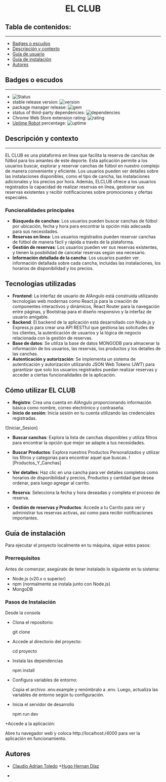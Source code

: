
<h1 align="center"> EL CLUB</h1>

## Tabla de contenidos:
---

- [Badges o escudos](#badges-o-escudos)
- [Descripción y contexto](#descripción-y-contexto)
- [Guía de usuario](#guía-de-usuario)
- [Guía de instalación](#guía-de-instalación)
- [Autores](#autores)


## Badges o escudos
---

- ![Status](https://img.shields.io/badge/STATUS-TERMINADO-blue)
- stable release version: ![version](https://img.shields.io/badge/version-1.2.3-blue)
- package manager release: ![gem](https://img.shields.io/badge/gem-2.2.0-blue)
- status of third-party dependencies: ![dependencies](https://img.shields.io/badge/dependencies-out%20of%20date-orange)
- Chrome Web Store extension rating: ![rating](https://img.shields.io/badge/rating-★★★★☆-brightgreen)
- [Uptime Robot](https://uptimerobot.com) percentage: ![uptime](https://img.shields.io/badge/uptime-100%25-brightgreen)


## Descripción y contexto
---
EL CLUB es una plataforma en línea que facilita la reserva de canchas de fútbol para los amantes de este deporte. Esta aplicación permite a los usuarios buscar, explorar y reservar canchas de fútbol en nuestro complejo de manera conveniente y eficiente. Los usuarios pueden ver detalles sobre las instalaciones disponibles, como el tipo de cancha,  las instalaciones adicionales y los precios por hora. Además, ELCLUB ofrece a los usuarios registrados la capacidad de realizar reservas en línea, gestionar sus reservas existentes y recibir notificaciones sobre promociones y ofertas especiales.

### Funcionalidades principales

+ **Búsqueda de canchas**: Los usuarios pueden buscar canchas de fútbol por ubicación, fecha y hora para encontrar la opción más adecuada para sus necesidades.
+ **Reservas en línea**: Los usuarios registrados pueden reservar canchas de fútbol de manera fácil y rápida a través de la plataforma.
+ **Gestión de reservas**: Los usuarios pueden ver sus reservas existentes, y tienen la posibilidad de cancelar reservas según sea necesario.
+ **Información detallada de la cancha**: Los usuarios pueden ver información detallada sobre cada cancha, incluidas las instalaciones, los horarios de disponibilidad y los precios.

## Tecnologías utilizadas

+ **Frontend**: La interfaz de usuario de AlAngulo está construida utilizando tecnologías web modernas como React.js para la creación de componentes interactivos y dinámicos, React Router para la navegación entre páginas, y Bootstrap para el diseño responsivo y la interfaz de usuario amigable.
+ **Backend**: El backend de la aplicación está desarrollado con Node.js y Express.js para crear una API RESTful que gestiona las solicitudes de los clientes, la autenticación de usuarios y la lógica de negocio relacionada con la gestión de reservas.
+ **Base de datos**: Se utiliza la base de datos MONGODB para almacenar la información de los usuarios, las reservas, los productos y los detalles de las canchas.
+ **Autenticación y autorización**: Se implementa un sistema de autenticación y autorización utilizando JSON Web Tokens (JWT) para garantizar que solo los usuarios registrados puedan realizar reservas y acceder a ciertas funcionalidades de la aplicación.

## Cómo utilizar EL CLUB

+ **Registro**: Crea una cuenta en AlAngulo proporcionando información básica como nombre, correo electrónico y contraseña.
+ **Inicio de sesión**: Inicia sesión en tu cuenta utilizando las credenciales registradas.
 
![Iniciar_Sesion]
+ **Buscar canchas**: Explora la lista de canchas disponibles y utiliza filtros para encontrar la opción que mejor se adapte a tus necesidades.
+ **Buscar Productos**: Explora nuestros Productos Personalizados y utilizar los filtros y categorias para encontrar aquel que buscas.
![Productos_Y_Canchas]
+ **Ver detalles**: Haz clic en una cancha para ver detalles completos como horarios de disponibilidad y precios, Productos y cantidad que desea ordenar, para luego agregar al carrito.



+ **Reserva**: Selecciona la fecha y hora deseadas y completa el proceso de reserva.

+ **Gestión de reservas y Productos**: Accede a tu Carrito para ver y administrar tus reservas activas, así como para recibir notificaciones importantes.



 	
## Guía de instalación

Para ejecutar el proyecto localmente en tu máquina, sigue estos pasos:

### Prerrequisitos
Antes de comenzar, asegúrate de tener instalado lo siguiente en tu sistema:

+ Node.js (v20.x o superior)
+ npm (normalmente se instala junto con Node.js)
+ MongoDB

### Pasos de Instalación
Desde la consola 

+ Clona el repositorio:

  git clone 

+ Accede al directorio del proyecto:

  cd proyecto
+ Instala las dependencias

  npm install

+ Configura variables de entorno:

  Copia el archivo .env.example y renómbralo a .env. Luego, actualiza las variables de entorno según tu configuración.

+ Inicia el servidor de desarrollo

  npm run dev

+Accede a la aplicación:

 Abre tu navegador web y coloca http://localhost:/4000 para ver la aplicación en funcionamiento.

## Autores

+ [Claudio Adrian Toledo]()
+[Hugo Hernan Díaz](https://github.com/DiazHugoHernan23)
  
+ 


